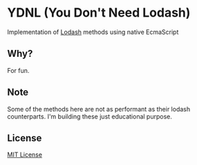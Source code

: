 # YDNL (You Don't Need Lodash)

Implementation of [Lodash](https://github.com/lodash/lodash) methods using native EcmaScript

## Why?

For fun.

## Note

Some of the methods here are not as performant as their lodash counterparts. I'm building these just educational purpose.

## License

[MIT License](https://github.com/akkisagiraju/ydnl/blob/main/LICENSE)
